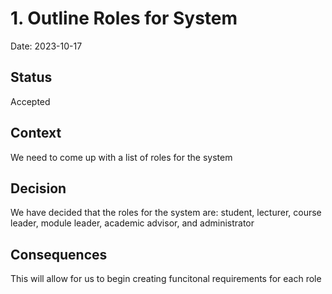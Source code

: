 # 1. Outline Roles for System

Date: 2023-10-17

## Status

Accepted

## Context

We need to come up with a list of roles for the system

## Decision

We have decided that the roles for the system are: student, lecturer, course leader, module leader, academic advisor, and administrator
  
## Consequences

This will allow for us to begin creating funcitonal requirements for each role
